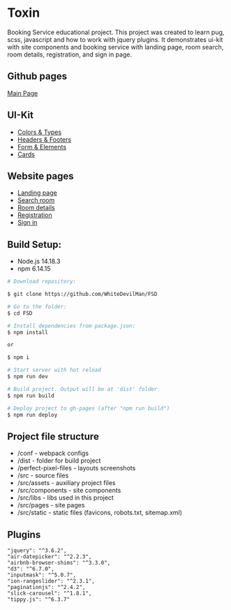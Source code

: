 # **Toxin**

Booking Service educational project. This project was created to learn pug, scss, javascript and how to work with jquery plugins.
It demonstrates ui-kit with site components and booking service with landing page, room search, room details, registration, and sign in page.

## **Github pages**

[Main Page](https://whitedevilman.github.io/FSD/)

## **UI-Kit**

- [Colors & Types](http://whitedevilman.github.io/FSD/colors-and-types.html)
- [Headers & Footers](http://whitedevilman.github.io/FSD/headers-and-footers.html)
- [Form & Elements](http://whitedevilman.github.io/FSD/form-elements.html)
- [Cards](http://whitedevilman.github.io/FSD/cards.html)

## **Website pages**

- [Landing page](http://whitedevilman.github.io/FSD/landing-page.html)
- [Search room](http://whitedevilman.github.io/FSD/search-room.html)
- [Room details](http://whitedevilman.github.io/FSD/room-details.html)
- [Registration](http://whitedevilman.github.io/FSD/registration.html)
- [Sign in](http://whitedevilman.github.io/FSD/sign-in.html)

## Build Setup:

- Node.js 14.18.3
- npm 6.14.15

```bash
# Download repository:

$ git clone https://github.com/WhiteDevilMan/FSD

# Go to the folder:
$ cd FSD

# Install dependencies from package.json:
$ npm install

or

$ npm i

# Start server with hot reload
$ npm run dev

# Build project. Output will be at 'dist' folder
$ npm run build

# Deploy project to gh-pages (after "npm run build")
$ npm run deploy
```

## Project file structure

- /conf - webpack configs
- /dist - folder for build project
- /perfect-pixel-files - layouts screenshots
- /src - source files
- /src/assets - auxiliary project files
- /src/components - site components
- /src/libs - libs used in this project
- /src/pages - site pages
- /src/static - static files (favicons, robots.txt, sitemap.xml)

## Plugins

```
"jquery": "^3.6.2",
"air-datepicker": "^2.2.3",
"airbnb-browser-shims": "^3.3.0",
"d3": "^6.7.0",
"inputmask": "^5.0.7",
"ion-rangeslider": "^2.3.1",
"paginationjs": "^2.4.2",
"slick-carousel": "^1.8.1",
"tippy.js": "^6.3.7"
```
